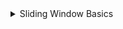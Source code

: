 <details>
<summary>Sliding Window Basics</summary>

  ## SlidingWindow

- Sliding window in short take a space let's just say 3 blocks and move it in a linear way
- So when moving from left to right or vice versa try adding the new block while removing the block we are exiting
- ![image](https://github.com/user-attachments/assets/df934a06-a568-4f51-8d61-4660fc33b5c2)
- What insights could we be getting here
  1. While removing a value and adding a new value we are getting a update value of a subarray of size k which can be maximum or not
  2. if it then we are getting the maximun value of the subarray or not
- All the possible kind of Questions that fall into the sliding window concept are below
  1.Maximum/Minimum Subarray Sum:
  2.Longest Substring with K Distinct Characters:
  3.Longest Subarray with Ones after Replacement:
  4.Find All Anagrams in a String:
  5.Smallest Subarray with Sum at Least K:
  6.Maximum Consecutive Ones after Flipping Zeros:
  7.Minimum Window Substring:
  8.Longest Repeating Character Replacement:
  9.Fruit Into Baskets:
  10.Subarrays with Product Less than K:

  > Definition:
  **Sliding window algorithm is a problem solving technique that transforms two nested loops into one loop. It can reduce the time complexity of an algorithm to O(n).**

## What Is the Sliding Window Algorithm?
### some fundamental clues to identify sliding window algorithm problems:

1.*Sequential Linear Data Structures :* The problem will be based on an array, list or string type of data structure.

2.It will ask to find **subranges** in that array to give the *longest, shortest or target values of a string*.

3.Its concept is mainly based on ideas like the **longest sequence or shortest sequence** of something that satisfies a given condition perfectly.

### Visual Representation

![image](https://github.com/user-attachments/assets/edfa763d-3754-4368-b7b9-eebf3fd5c501)

**How Sliding Works Bruh**

![image](https://github.com/user-attachments/assets/e683666c-c95b-4bc8-baba-f6a0bd074e5d)

> ⚠️ **Important:** I believe the sliding window algorithm is more of a technique than an algorithm since it's a key ingrident in many other algorithms.
> https://builtin.com/data-science/sliding-window-algorithm#:~:text=The%20sliding%20window%20technique%20moves,end%20of%20the%20data%20structure.

</details>

